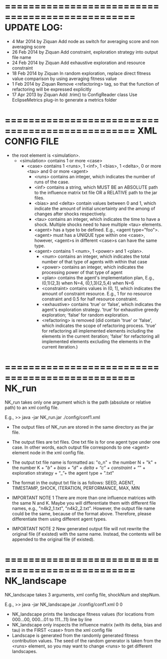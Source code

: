 ================================================
UPDATE LOG: 
================================================
- 4 Mar 2014 by Ziquan
	Add node as switch for averaging score and non averaging score
- 26 Feb 2014 by Ziquan
	Add constraint, exploration strategy into output file name
- 24 Feb 2014 by Ziquan
	Add exhaustive exploration and resource constraint
- 18 Feb 2014 by Ziquan
	In random exploration, replace direct fitness value comparison by using averaging fitness value
- 1 Feb 2014 by Ziquan
	Remove &lt;refactoring&gt; tag, so that the function of refactoring will be expressed explicitly 
- 17 Apr 2013 by Ziquan
	Add .trim() to ConfigReader class
	Use EclipseMetrics plug-in to generate a metrics folder

================================================
XML CONFIG FILE
================================================

- the root element is &lt;simulation&gt;.
	- &lt;simulation&gt; contains 1 or more &lt;case&gt;
		- &lt;case&gt; contains 1 &lt;runs&gt;, 1 &lt;inf&gt;, 1 &lt;bias&gt;, 1 &lt;delta&gt;, 0 or more &lt;tau&gt; and 0 or more &lt;agent&gt;
			- &lt;runs&gt; contains an integer, which indicates the number of runs of the case.
			- &lt;inf&gt; contains a string, which MUST BE an ABSOLUTE path to the influence matrix txt file OR a RELATIVE path to the jar files.
			- &lt;bias&gt; and &lt;delta&gt; contain values between 0 and 1, which indicate the amount of initial uncertainty and the among of changes after shocks respectively.
			- &lt;tau&gt; contains an integer, which indicates the time to have a shock. Multiple shocks need to have multiple &lt;tau&gt; elements.
			- &lt;agent&gt; has a type to be defined. E.g., &lt;agent type="foo"&gt;. &lt;agent&gt; must has a UNIQUE type within one &lt;case&gt;, however, &lt;agent&gt;s in different &lt;case&gt;s can have the same type.
			- &lt;agent&gt; contains 1 &lt;num&gt;, 1 &lt;power&gt; and 1 &lt;plan&gt;.
				- &lt;num&gt; contains an integer, which indicates the total number of that type of agents with within that case
				- &lt;power&gt; contains an integer, which indicates the processing power of that type of agent
				- &lt;plan&gt; contains the agent's implementation plan, E.g., (0,1)(2,3) when N=4, (0,1,3)(2,5,4) when N=6
				- &lt;constraint&gt; contains values in (0, 1], which indicates the amount of constraint resource. E.g., 1 for no resource constraint and 0.5 for half resource constraint.
				- &lt;exhaustive&gt; contains ‘true’ or ‘false’, which indicates the agent's exploration strategy. ’true’ for exhaustive greedy exploration; ‘false’ for random exploration.
				- &lt;refactoring&gt; is removed (did contain 'true' or 'false', which indicates the scope of refactoring process. 'true' for refactoring all implemented elements including the elements in the current iteration; 'false' for refactoring all implemented elements excluding the elements in the current iteration.)

================================================
NK_run
================================================
NK_run takes only one argument which is the path (absolute or relative path) to an xml config file.

E.g.,
&gt;&gt; java -jar NK_run.jar ./config/conf1.xml

- The output files of NK_run are stored in the same directory as the jar file.
- The output files are txt files. One txt file is for one agent type under one case. In other words, each output file corresponds to one &lt;agent&gt; element node in the xml config file.
- The output txt file name is formatted as:
"o_n" + the number N + "k" + the number K + "_b" + bias + "d" + delta + “c” + constraint + ”_” + exploration strategy + “_”+ the agent type + ".txt"
- The format in the output txt file is as follows:
SEED, AGENT, TIMESTAMP, SHOCK, ITERATION, PERFORMANCE, MAX, MIN	

- IMPORTANT NOTE 1
There are more than one influence matrices with the same N and K. Maybe you will differentiate them with different file names, e.g., "n4k2_1.txt", "n4k2_2.txt". However, the output file name could be the same, because of the format above. Therefore, please differentiate them using different agent types.

- IMPORTANT NOTE 2
New generated output file will not rewrite the original file (if existed) with the same name. Instead, the contents will be appended to the original file (if existed).


================================================
NK_landscape
================================================
NK_landscape takes 3 arguments, xml config file, shockNum and stepNum.

E.g.,
&gt;&gt; java -jar NK_landscape.jar ./config/conf1.xml 0 0

- NK_landscape prints the landscape fitness values (for locations from 000…00, 000…01 to 111…11) line by line
- NK_landscape only inspects the influence matrix (with its delta, bias and tau) in the FIRST &lt;case&gt;
 from the xml config file
- Landscape is generated from the randomly generated fitness contribution values. The seed of the random generator is taken from the &lt;runs&gt; element, so you may want to change &lt;runs&gt; to get different landscapes.

